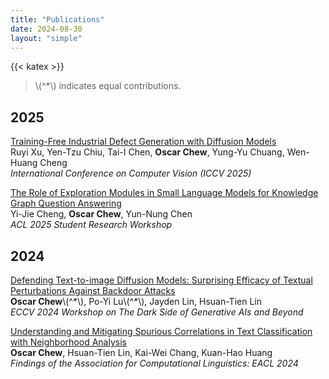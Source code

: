 ```yaml
---
title: "Publications"
date: 2024-08-30
layout: "simple"
---
```

{{< katex >}}

> \\(^\*\\) indicates equal contributions.

2025
---
[Training-Free Industrial Defect Generation with Diffusion Models]()\
Ruyi Xu, Yen-Tzu Chiu, Tai-I Chen, **Oscar Chew**, Yung-Yu Chuang, Wen-Huang Cheng\
_International Conference on Computer Vision (ICCV 2025)_

[The Role of Exploration Modules in Small Language Models for Knowledge Graph Question Answering](https://aclanthology.org/2025.acl-srw.67/)\
Yi-Jie Cheng, **Oscar Chew**, Yun-Nung Chen\
_ACL 2025 Student Research Workshop_

2024
---
[Defending Text-to-image Diffusion Models: Surprising Efficacy of Textual Perturbations Against Backdoor Attacks](https://openreview.net/forum?id=8g2PejwZi6)\
**Oscar Chew**\\(^\*\\), Po-Yi Lu\\(^\*\\), Jayden Lin, Hsuan-Tien Lin\
_ECCV 2024 Workshop on The Dark Side of Generative AIs and Beyond_

[Understanding and Mitigating Spurious Correlations in Text Classification with Neighborhood Analysis](https://aclanthology.org/2024.findings-eacl.68/)\
**Oscar Chew**, Hsuan-Tien Lin, Kai-Wei Chang, Kuan-Hao Huang\
_Findings of the Association for Computational Linguistics: EACL 2024_
